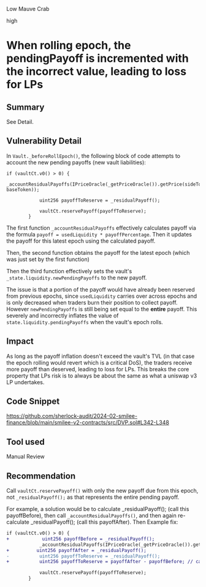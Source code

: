 Low Mauve Crab

high

# When rolling epoch, the pendingPayoff is incremented with the incorrect value, leading to loss for LPs

## Summary
See Detail.

## Vulnerability Detail
In `Vault._beforeRollEpoch()`, the following block of code attempts to account the new pending payoffs (new vault liabilities):
```solidity
if (vaultCt.v0() > 0) {
            _accountResidualPayoffs(IPriceOracle(_getPriceOracle()).getPrice(sideToken, baseToken));

            uint256 payoffToReserve = _residualPayoff();

            vaultCt.reservePayoff(payoffToReserve);
        }
```
The first function `_accountResidualPayoffs` effectively calculates payoff via the formula `payoff = usedLiquidity * payoffPercentage`.
Then it updates the payoff for this latest epoch using the calculated payoff.

Then, the second function obtains the payoff for the latest epoch (which was just set by the first function)

Then the third function effectively sets the vault's `_state.liquidity.newPendingPayoffs` to the new payoff.

The issue is that a portion of the payoff would have already been reserved from previous epochs, since `usedLiquidity` carries over across epochs and is only decreased when traders burn their position to collect payoff. However `newPendingPayoffs` is still being set equal to the **entire** payoff. This severely and incorrectly inflates the value of `state.liquidity.pendingPayoffs` when the vault's epoch rolls.

## Impact
As long as the payoff inflation doesn't exceed the vault's TVL (in that case the epoch rolling would revert which is a critical DoS), the traders receive more payoff than deserved, leading to loss for LPs. This breaks the core property that LPs risk is to always be about the same as what a uniswap v3 LP undertakes.

## Code Snippet
https://github.com/sherlock-audit/2024-02-smilee-finance/blob/main/smilee-v2-contracts/src/DVP.sol#L342-L348

## Tool used

Manual Review

## Recommendation
Call `vaultCt.reservePayoff()` with only the new payoff due from this epoch, not `_residualPayoff();` as that represents the entire pending payoff.

For example, a solution would be to calculate _residualPayoff(); (call this payoffBefore), then call `_accountResidualPayoffs()`, and then again re-calculate _residualPayoff(); (call this payoffAfter). Then 
Example fix:

```diff
if (vaultCt.v0() > 0) {
+            uint256 payoffBefore = _residualPayoff();
            _accountResidualPayoffs(IPriceOracle(_getPriceOracle()).getPrice(sideToken, baseToken));
+          uint256 payoffAfter = _residualPayoff();
-           uint256 payoffToReserve = _residualPayoff();
+           uint256 payoffToReserve = payoffAfter - payoffBefore; // can't underflow since minimum increase in payoff is 0

            vaultCt.reservePayoff(payoffToReserve);
        }
```